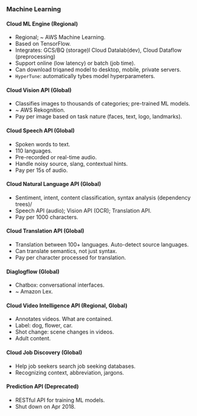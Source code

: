 ### Machine Learning

#### Cloud ML Engine (Regional)
* Regional; ~ AWS Machine Learning.
* Based on TensorFlow.
* Integrates: GCS/BQ (storage)l Cloud Datalab(dev), Cloud Dataflow (preprocessing)
* Support online (low latency) or batch (job time).
* Can download triqaned model to desktop, mobile, private servers.
* `HyperTune`: automatically tybes model hyperparameters.

#### Cloud Vision API (Global)
* Classifies images to thousands of categories; pre-trained ML models.
* ~ AWS Rekognition.
* Pay per image based on task nature (faces, text, logo, landmarks).

#### Cloud Speech API (Global)
* Spoken words to text.
* 110 languages.
* Pre-recorded or real-time audio.
* Handle noisy source, slang, contextual hints.
* Pay per 15s of audio.

#### Cloud Natural Language API (Global)
* Sentiment, intent, content classification, syntax analysis (dependency trees)/
* Speech API (audio); Vision API (OCR); Translation API.
* Pay per 1000 characters.

#### Cloud Translation API (Global)
* Translation between 100+ languages. Auto-detect source languages.
* Can translate semantics, not just syntax.
* Pay per character processed for translation.

#### Diaglogflow (Global)
* Chatbox: conversational interfaces.
* ~ Amazon Lex.

#### Cloud Video Intelligence API (Regional, Global)
* Annotates videos. What are contained.
* Label: dog, flower, car.
* Shot change: scene changes in videos.
* Adult content.

#### Cloud Job Discovery (Global)
* Help job seekers search job seeking databases.
* Recognizing context, abbreviation, jargons.

#### Prediction API (Deprecated)
* RESTful API for training ML models.
* Shut down on Apr 2018.
